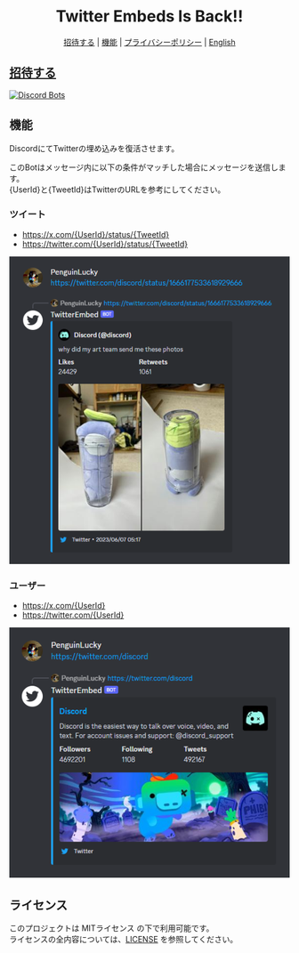 <div align="center">
  <h1>Twitter Embeds Is Back!!</h1>

[招待する](https://discord.com/api/oauth2/authorize?client_id=1166385565072113705&permissions=274877990912&scope=bot) |
[機能](#features) |
[プライバシーポリシー](bot/privacy-policy.ja.md) |
[English](README.md)

</div>

## [招待する](https://discord.com/api/oauth2/authorize?client_id=1166385565072113705&permissions=274877990912&scope=bot)
[![Discord Bots](https://top.gg/api/widget/1166385565072113705.svg)](https://top.gg/bot/1166385565072113705)

## 機能
DiscordにてTwitterの埋め込みを復活させます。

このBotはメッセージ内に以下の条件がマッチした場合にメッセージを送信します。<br />
{UserId}と{TweetId}はTwitterのURLを参考にしてください。

### ツイート
- https://x.com/{UserId}/status/{TweetId}
- https://twitter.com/{UserId}/status/{TweetId}

![Tweet](./images/tweet.png)

### ユーザー
- https://x.com/{UserId}
- https://twitter.com/{UserId}

![User](./images/user.png)

## ライセンス
このプロジェクトは MITライセンス の下で利用可能です。<br />
ライセンスの全内容については、[LICENSE](LICENSE) を参照してください。